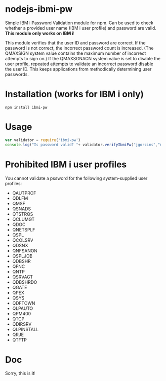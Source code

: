 # nodejs-ibmi-pw
Simple IBM i Password Validation module for npm. Can be used to check whether a provided user name (IBM i user profile)
and password are valid. 
**This module only works on IBM i!**

This module verifies that the user ID and password are correct. If the password is not correct, the incorrect password
count is increased. (The QMAXSIGN system value contains the maximum number of incorrect attempts to sign on.) If the
QMAXSGNACN system value is set to disable the user profile, repeated attempts to validate an incorrect password disable
the user ID. This keeps applications from methodically determining user passwords.

# Installation (works for IBM i only)
```
npm install ibmi-pw
```

# Usage
```javascript
var validator = require('ibmi-pw')
console.log("Is password valid? "+ validator.verifyIbmiPw("jgorzins","mypassword"));
```

# Prohibited IBM i user profiles

You cannot validate a pssword for the following system-supplied user profiles:
- QAUTPROF
- QDLFM
- QMSF
- QSNADS
- QTSTRQS
- QCLUMGT
- QDOC
- QNETSPLF
- QSPL
- QCOLSRV
- QDSNX
- QNFSANON
- QSPLJOB
- QDBSHR
- QFNC
- QNTP
- QSRVAGT
- QDBSHRDO
- QGATE
- QPEX
- QSYS
- QDFTOWN
- QLPAUTO
- QPM400
- QTCP
- QDIRSRV
- QLPINSTALL
- QRJE
- QTFTP

# Doc
Sorry, this is it!
